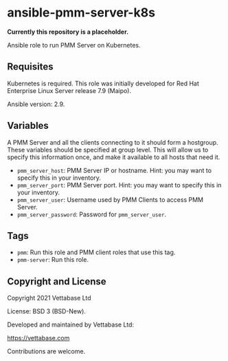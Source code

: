 # ansible-pmm-server-k8s

**Currently this repository is a placeholder.**

Ansible role to run PMM Server on Kubernetes.


## Requisites

Kubernetes is required. This role was initially developed for
Red Hat Enterprise Linux Server release 7.9 (Maipo).

Ansible version: 2.9.


## Variables

A PMM Server and all the clients connecting to it should form a hostgroup.
These variables should be specified at group level. This will allow us to specify
this information once, and make it available to all hosts that need it.

* `pmm_server_host`: PMM Server IP or hostname. Hint: you may want to specify this in your inventory.
* `pmm_server_port`: PMM Server port. Hint: you may want to specify this in your inventory.
* `pmm_server_user`: Username used by PMM Clients to access PMM Server.
* `pmm_server_password`: Password for `pmm_server_user`.


## Tags

- `pmm`: Run this role and PMM client roles that use this tag.
- `pmm-server`: Run this role.


## Copyright and License

Copyright  2021  Vettabase Ltd

License: BSD 3 (BSD-New).

Developed and maintained by Vettabase Ltd:

https://vettabase.com

Contributions are welcome.




